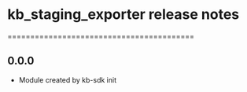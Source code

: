 # kb_staging_exporter release notes
=========================================

0.0.0
-----
* Module created by kb-sdk init
